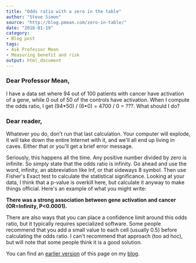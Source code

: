```yaml
---
title: "Odds ratio with a zero in the table"
author: "Steve Simon"
source: "http://blog.pmean.com/zero-in-table/"
date: "2016-01-19"
category:
- Blog post
tags:
- Ask Professor Mean
- Measuring benefit and risk
output: html_document
---
```


### Dear Professor Mean,

I have a data set where 94 out of 100 patients with cancer have activation of a gene, while 0 out of 50 of the controls have activation. When I compute the odds ratio, I get (94\*50) / (6\*0) = 4700 / 0 = ???. What should I do?

<!---More--->

### Dear reader,

Whatever you do, don't run that last calculation. Your computer will explode, it will take down the entire Internet with it, and we'll all end up living in caves. Either that or you'll get a brief error message.

Seriously, this happens all the time. Any positive number divided by zero is infinite. So simply state that the odds ratio is infinity. Go ahead and use the word, infinity, an abbreviation like Inf, or that sideways 8 symbol. Then use Fisher's Exact test to calculate the statistical significance. Looking at your data, I think that a p-value is overkill here, but calculate it anyway to make things official. Here's an example of what you might write:

**There was a strong association between gene activation and cancer (OR=Infinity, P\<0.0001).**

There are also ways that you can place a confidence limit around this odds ratio, but it typically requires specialized software. Some people recommend that you add a small value to each cell (usually 0.5) before calculating the odds ratio. I can't recommend that approach (too ad hoc), but will note that some people think it is a good solution.

You can find an [earlier version][sim1] of this page on my [blog][sim2].

[sim1]: http://blog.pmean.com/zero-in-table/
[sim2]: http://blog.pmean.com